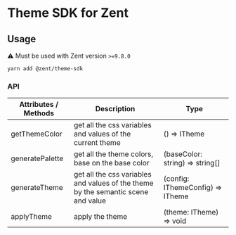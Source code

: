 # Theme SDK for Zent

## Usage

 ⚠️ Must be used with Zent version `>=9.8.0`

```
yarn add @zent/theme-sdk
```

### API

| Attributes / Methods  | Description                                                                       | Type                                                 |
| --------------------- | --------------------------------------------------------------------------------- | ---------------------------------------------------- |
| getThemeColor         | get all the css variables and values of the current theme                         | () => ITheme                                         |
| generatePalette       | get all the theme colors, base on the base color                                  | (baseColor: string) => string[]                      |
| generateTheme         | get all the css variables and values of the theme by the semantic scene and value | (config: IThemeConfig) => ITheme                       |
| applyTheme            | apply the theme                                                                   | (theme: ITheme)  => void                             |

